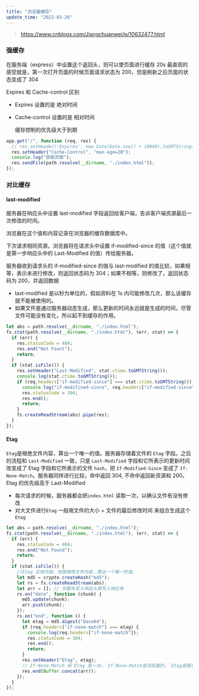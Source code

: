 ```yaml
---
title: "浏览器缓存"
update_time: "2022-03-26"
---
```


> https://www.cnblogs.com/Jiangchuanwei/p/10632477.html

### **强缓存**

在服务端（express）中设置这个返回头，则可以使页面进行缓存 20s 最直观的感受就是，第一次打开页面的时候页面请求状态为 200，但是刷新之后页面的状态变成了 304

Expires 和 Cache-control 区别

- Expires 设置的是 绝对时间

- Cache-control 设置的是 相对时间

  缓存控制的优先级大于到期

```js
app.get("/", function (req, res) {
  // res.setHeader('Expires', new Date(Date.now() + 10000).toGMTString());
  res.setHeader("Cache-Control", "max-age=20");
  console.log("获取页面");
  res.sendFile(path.resolve(__dirname, "./index.html"));
});
```

### 对比缓存

#### **last-modified**

服务器在响应头中设置 last-modified 字段返回给客户端，告诉客户端资源最后一次修改的时间。

浏览器在这个值和内容记录在浏览器的缓存数据库中。

下次请求相同资源，浏览器将在请求头中设置 if-modified-since 的值（这个值就是第一步响应头中的 Last-Modified 的值）传给服务器。

服务器收到请求头的 if-modified-since 的值与 last-modified 的值比较，如果相等，表示未进行修改，则返回状态码为 304；如果不相等，则修改了，返回状态码为 200，并返回数据

- last-modified 是以秒为单位的，假如资料在 1s 内可能修改几次，那么该缓存就不能被使用的。
- 如果文件是通过服务器动态生成，那么更新的时间永远就是生成的时间，尽管文件可能没有变化，所以起不到缓存的作用。

```js
let abs = path.resolve(__dirname, "./index.html");
fs.stat(path.resolve(__dirname, "./index.html"), (err, stat) => {
  if (err) {
    res.statusCode = 404;
    res.end("Not Fount");
    return;
  }
  if (stat.isFile()) {
    res.setHeader("Last-Modified", stat.ctime.toGMTString());
    console.log(stat.ctime.toGMTString());
    if (req.headers["if-modified-since"] === stat.ctime.toGMTString()) {
      console.log("if-modifined-since", req.headers["if-modified-since"]);
      res.statusCode = 304;
      res.end();
      return;
    }
    fs.createReadStream(abs).pipe(res);
  }
});
```

#### Etag

`Etag`是根绝文件内容，算出一个唯一的值。服务器存储着文件的 `Etag` 字段。之后的流程和 `Last-Modified` 一致，只是 `Last-Modified` 字段和它所表示的更新时间改变成了 Etag 字段和它所表示的文件 `hash`，把 `If-Modified-Since` 变成了 `If-None-Match`。服务器同样进行比较，命中返回 304, 不命中返回新资源和 200。
Etag 的优先级高于 Last-Modified

- 每次请求的时候，服务器都会把`index.html` 读取一次，以确认文件有没有修改
- 对大文件进行`Etag` 一般用文件的大小 + 文件的最后修改时间 来组合生成这个`Etag`

```js
let abs = path.resolve(__dirname, "./index.html");
fs.stat(path.resolve(__dirname, "./index.html"), (err, stat) => {
  if (err) {
    res.statusCode = 404;
    res.end("Not Found");
    return;
  }
  if (stat.isFile()) {
    //Etag 实体内容，他是根绝文件内容，算出一个唯一的值。
    let md5 = crypto.createHash("md5");
    let rs = fs.createReadStream(abs);
    let arr = []; // 你要先写入响应头再写入响应体
    rs.on("data", function (chunk) {
      md5.update(chunk);
      arr.push(chunk);
    });
    rs.on("end", function () {
      let etag = md5.digest("base64");
      if (req.headers["if-none-match"] === etag) {
        console.log(req.headers["if-none-match"]);
        res.statusCode = 304;
        res.end();
        return;
      }
      res.setHeader("Etag", etag);
      // If-None-Match 和 Etag 是一对， If-None-Match是浏览器的， Etag是服务端的
      res.end(Buffer.concat(arr));
    });
  }
});
```
